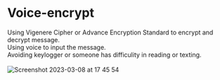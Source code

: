 # Voice-encrypt
Using Vigenere Cipher or Advance Encryption Standard to encrypt and decrypt message. \
Using voice to input the message. \
Avoiding keylogger or someone has difficulity in reading or texting.\
\
![Screenshot 2023-03-08 at 17 45 54](https://user-images.githubusercontent.com/72665487/223692675-3f34b18d-2af6-41a2-a6f3-a7dc6f9704de.png)
